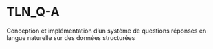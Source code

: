 # TLN_Q-A
Conception et implémentation d’un système de questions réponses en langue naturelle sur des données structurées
